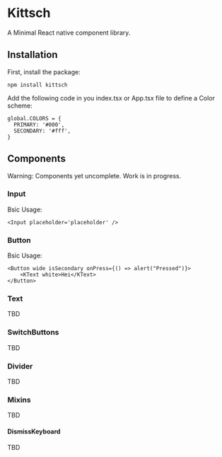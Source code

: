 # Kittsch
A Minimal React native component library.

## Installation
First, install the package:

```npm install kittsch```

Add the following code in you index.tsx or App.tsx file to define a Color scheme:

```typescript:
global.COLORS = {
  PRIMARY: '#000',
  SECONDARY: '#fff',
}
```

## Components
Warning: Components yet uncomplete. Work is in progress.

### Input
Bsic Usage:
```typescript:
<Input placeholder='placeholder' />

```
### Button
Bsic Usage:
```typescript:
<Button wide isSecondary onPress={() => alert("Pressed")}>
    <KText white>Hei</KText>
</Button>
```
### Text
TBD
### SwitchButtons
TBD
### Divider
TBD

### Mixins
TBD
#### DismissKeyboard
TBD

